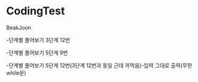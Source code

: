# CodingTest
BeakJoon

  -단계별 풀어보기 3단계 12번

  -단계별 풀어보기 5단계 9번

  -단계별 풀어보기 5단계 12번(3단계 12번과 동일 근데 까먹음)-입력 그대로 출력(무한 while문)

